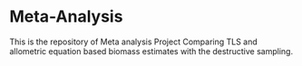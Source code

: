 # Meta-Analysis
This is the repository of Meta analysis Project Comparing TLS and allometric equation based biomass estimates with the destructive sampling.
